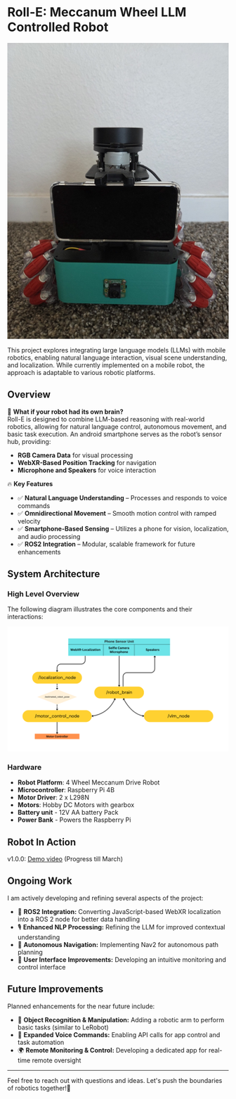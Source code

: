 # Roll-E: Meccanum Wheel LLM Controlled Robot
![Robot](resources/front_photo.jpg)

This project explores integrating large language models (LLMs) with mobile robotics, enabling natural language interaction, visual scene understanding, and localization. While currently implemented on a mobile robot, the approach is adaptable to various robotic platforms.

## Overview
🤖 **What if your robot had its own brain?**  
Roll-E is designed to combine LLM-based reasoning with real-world robotics, allowing for natural language control, autonomous movement, and basic task execution. An android smartphone serves as the robot’s sensor hub, providing:

- **RGB Camera Data** for visual processing
- **WebXR-Based Position Tracking** for navigation
- **Microphone and Speakers** for voice interaction

🔥 **Key Features**
- ✅ **Natural Language Understanding** – Processes and responds to voice commands
- ✅ **Omnidirectional Movement** – Smooth motion control with ramped velocity 
- ✅ **Smartphone-Based Sensing** – Utilizes a phone for vision, localization, and audio processing
- ✅ **ROS2 Integration** – Modular, scalable framework for future enhancements

## System Architecture

### High Level Overview
The following diagram illustrates the core components and their interactions:

![System Architecture](resources/Phone_sensor_graph.png)

### Hardware
- **Robot Platform**: 4 Wheel Meccanum Drive Robot
- **Microcontroller**: Raspberry Pi 4B
- **Motor Driver**: 2 x L298N
- **Motors**: Hobby DC Motors with gearbox
- **Battery unit** - 12V AA battery Pack
- **Power Bank** - Powers the Raspberry Pi

## Robot In Action
v1.0.0: [Demo video](https://youtu.be/FYqDDZrb-XY) (Progress till March)


## Ongoing Work
I am actively developing and refining several aspects of the project:
- 🔧 **ROS2 Integration:** Converting JavaScript-based WebXR localization into a ROS 2 node for better data handling
- 🎙 **Enhanced NLP Processing:** Refining the LLM for improved contextual understanding
- 🚀 **Autonomous Navigation:** Implementing Nav2 for autonomous path planning
- 📱 **User Interface Improvements:** Developing an intuitive monitoring and control interface

## Future Improvements
Planned enhancements for the near future include:
- 🎯 **Object Recognition & Manipulation:** Adding a robotic arm to perform basic tasks (similar to LeRobot)
- 🔗 **Expanded Voice Commands:** Enabling API calls for app control and task automation
- 🌍 **Remote Monitoring & Control:** Developing a dedicated app for real-time remote oversight 

---

Feel free to reach out with questions and ideas. Let's push the boundaries of robotics together!🤖
